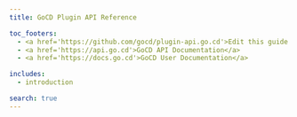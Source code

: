 ```yaml
---
title: GoCD Plugin API Reference

toc_footers:
  - <a href='https://github.com/gocd/plugin-api.go.cd'>Edit this guide on GitHub</a>
  - <a href='https://api.go.cd'>GoCD API Documentation</a>
  - <a href='https://docs.go.cd'>GoCD User Documentation</a>

includes:
  - introduction

search: true
---
```

